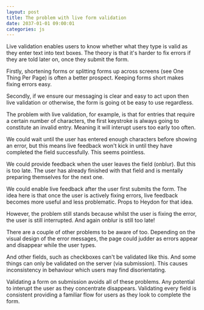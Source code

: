 ```yaml
---
layout: post
title: The problem with live form validation
date: 2037-01-01 09:00:01
categories: js
---
```


Live validation enables users to know whether what they type is valid as they enter text into text boxes. The theory is that it's harder to fix errors if they are told later on, once they submit the form.

Firstly, shortening forms or splitting forms up across screens (see One Thing Per Page) is often a better prospect. Keeping forms short makes fixing errors easy.

Secondly, if we ensure our messaging is clear and easy to act upon then live validation or otherwise, the form is going ot be easy to use regardless.

The problem with live validation, for example, is that for entries that require a certain number of characters, the first keystroke is always going to constitute an invalid entry. Meaning it will interupt users too early too often.

We could wait until the user has entered enough characters before showing an error, but this means live feedback won't kick in until they have completed the field successfully. This seems pointless.

We could provide feedback when the user leaves the field (onblur). But this is too late. The user has already finished with that field and is mentally preparing themselves for the next one.

We could enable live feedback after the user first submits the form. The idea here is that once the user is actively fixing errors, live feedback becomes more useful and less problematic. Props to Heydon for that idea.

However, the problem still stands because whilst the user is fixing the error, the user is still interrupted. And again onblur is still too late!

There are a couple of other problems to be aware of too. Depending on the visual design of the error messages, the page could judder as errors appear and disappear while the user types.

And other fields, such as checkboxes can't be validated like this. And some things can only be validated on the server (via submission). This causes inconsistency in behaviour which users may find disorientating.

Validating a form on submission avoids all of these problems. Any potential to interupt the user as they concentrate disappears. Validating every field is consistent providing a familiar flow for users as they look to complete the form.